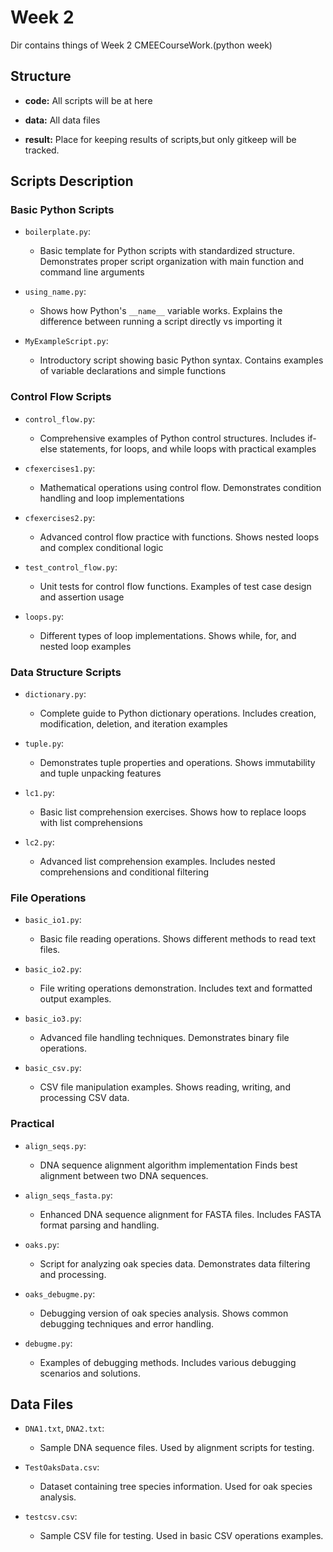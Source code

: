 # Week 2

Dir contains things of  Week 2 CMEECourseWork.(python week)

## Structure

- **code:** All scripts will be at here

- **data:** All data files

- **result:** Place for keeping results of scripts,but only gitkeep will be tracked.


## Scripts Description

### Basic Python Scripts
* `boilerplate.py`: 
  - Basic template for Python scripts with standardized structure. Demonstrates proper script organization with main function and command line arguments

* `using_name.py`:
  - Shows how Python's `__name__` variable works. Explains the difference between running a script directly vs importing it

* `MyExampleScript.py`:
  - Introductory script showing basic Python syntax. Contains examples of variable declarations and simple functions

### Control Flow Scripts
* `control_flow.py`:
  - Comprehensive examples of Python control structures. Includes if-else statements, for loops, and while loops with practical examples

* `cfexercises1.py`:
  - Mathematical operations using control flow. Demonstrates condition handling and loop implementations

* `cfexercises2.py`:
  - Advanced control flow practice with functions. Shows nested loops and complex conditional logic

* `test_control_flow.py`:
  - Unit tests for control flow functions. Examples of test case design and assertion usage

* `loops.py`:
  - Different types of loop implementations. Shows while, for, and nested loop examples

### Data Structure Scripts
* `dictionary.py`:
  - Complete guide to Python dictionary operations. Includes creation, modification, deletion, and iteration examples

* `tuple.py`:
  - Demonstrates tuple properties and operations. Shows immutability and tuple unpacking features

* `lc1.py`:
  - Basic list comprehension exercises. Shows how to replace loops with list comprehensions

* `lc2.py`:
  - Advanced list comprehension examples. Includes nested comprehensions and conditional filtering

### File Operations
* `basic_io1.py`:
  - Basic file reading operations. Shows different methods to read text files.

* `basic_io2.py`:
  - File writing operations demonstration. Includes text and formatted output examples.

* `basic_io3.py`:
  - Advanced file handling techniques. Demonstrates binary file operations.

* `basic_csv.py`:
  - CSV file manipulation examples. Shows reading, writing, and processing CSV data.

### Practical
* `align_seqs.py`:
  - DNA sequence alignment algorithm implementation Finds best alignment between two DNA sequences.

* `align_seqs_fasta.py`:
  - Enhanced DNA sequence alignment for FASTA files. Includes FASTA format parsing and handling.

* `oaks.py`:
  - Script for analyzing oak species data. Demonstrates data filtering and processing.

* `oaks_debugme.py`:
  - Debugging version of oak species analysis. Shows common debugging techniques and error handling.

* `debugme.py`:
  - Examples of debugging methods. Includes various debugging scenarios and solutions.

## Data Files
* `DNA1.txt`, `DNA2.txt`:
  - Sample DNA sequence files. Used by alignment scripts for testing.

* `TestOaksData.csv`:
  - Dataset containing tree species information. Used for oak species analysis.

* `testcsv.csv`:
  - Sample CSV file for testing. Used in basic CSV operations examples.
